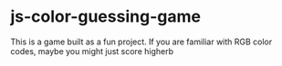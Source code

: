 # js-color-guessing-game
This is a game built as a fun project. If you are familiar with RGB color codes, maybe you might just score higherb 
